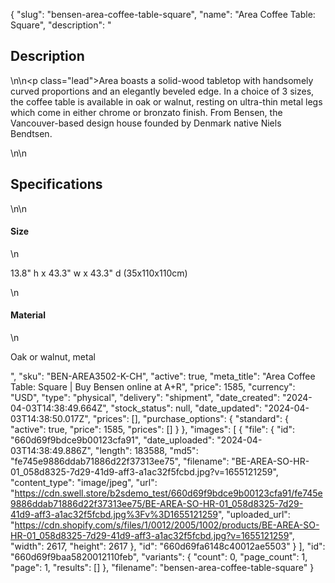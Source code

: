 {
  "slug": "bensen-area-coffee-table-square",
  "name": "Area Coffee Table: Square",
  "description": "<h2>Description</h2>\n<!-- split -->\n<p class=\"lead\">Area boasts a solid-wood tabletop with handsomely curved proportions and an elegantly beveled edge. In a choice of 3 sizes, the coffee table is available in oak or walnut, resting on ultra-thin metal legs which come in either chrome or bronzato finish. From Bensen, the Vancouver-based design house founded by Denmark native Niels Bendtsen.</p>\n<!-- split -->\n<h2>Specifications</h2>\n<!-- split -->\n<h4>Size</h4>\n<p>13.8\" h x 43.3\" w x 43.3\" d (35x110x110cm)</p>\n<h4>Material</h4>\n<p>Oak or walnut, metal<br></p>",
  "sku": "BEN-AREA3502-K-CH",
  "active": true,
  "meta_title": "Area Coffee Table: Square | Buy Bensen online at A+R",
  "price": 1585,
  "currency": "USD",
  "type": "physical",
  "delivery": "shipment",
  "date_created": "2024-04-03T14:38:49.664Z",
  "stock_status": null,
  "date_updated": "2024-04-03T14:38:50.017Z",
  "prices": [],
  "purchase_options": {
    "standard": {
      "active": true,
      "price": 1585,
      "prices": []
    }
  },
  "images": [
    {
      "file": {
        "id": "660d69f9bdce9b00123cfa91",
        "date_uploaded": "2024-04-03T14:38:49.886Z",
        "length": 183588,
        "md5": "fe745e9886ddab71886d22f37313ee75",
        "filename": "BE-AREA-SO-HR-01_058d8325-7d29-41d9-aff3-a1ac32f5fcbd.jpg?v=1655121259",
        "content_type": "image/jpeg",
        "url": "https://cdn.swell.store/b2sdemo_test/660d69f9bdce9b00123cfa91/fe745e9886ddab71886d22f37313ee75/BE-AREA-SO-HR-01_058d8325-7d29-41d9-aff3-a1ac32f5fcbd.jpg%3Fv%3D1655121259",
        "uploaded_url": "https://cdn.shopify.com/s/files/1/0012/2005/1002/products/BE-AREA-SO-HR-01_058d8325-7d29-41d9-aff3-a1ac32f5fcbd.jpg?v=1655121259",
        "width": 2617,
        "height": 2617
      },
      "id": "660d69fa6148c40012ae5503"
    }
  ],
  "id": "660d69f9baa5820012110feb",
  "variants": {
    "count": 0,
    "page_count": 1,
    "page": 1,
    "results": []
  },
  "filename": "bensen-area-coffee-table-square"
}